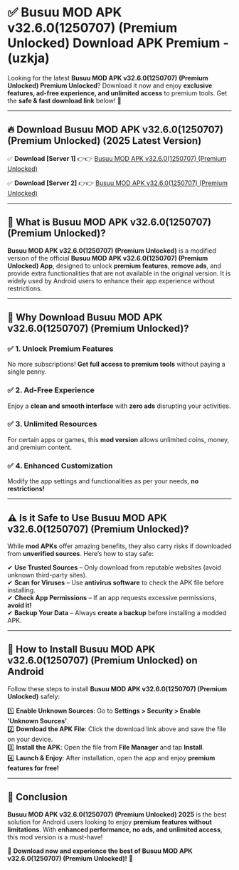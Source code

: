 
# ✅ Busuu MOD APK v32.6.0(1250707) (Premium Unlocked) Download APK Premium -  (uzkja) 

Looking for the latest **Busuu MOD APK v32.6.0(1250707) (Premium Unlocked) Premium Unlocked**? Download it now and enjoy **exclusive features, ad-free experience, and unlimited access** to premium tools. Get the **safe & fast download link** below! 🚀

---

## 🔥 Download Busuu MOD APK v32.6.0(1250707) (Premium Unlocked) (2025 Latest Version)

✅ **Download [Server 1]** 👉👉 [Busuu MOD APK v32.6.0(1250707) (Premium Unlocked) ](https://apkcomod.com?title=Busuu_MOD_APK_v32.6.0(1250707)_(Premium_Unlocked))  

✅ **Download [Server 2]** 👉👉 [Busuu MOD APK v32.6.0(1250707) (Premium Unlocked) ](https://apkcomod.com?title=Busuu_MOD_APK_v32.6.0(1250707)_(Premium_Unlocked))  


---

## 📌 What is Busuu MOD APK v32.6.0(1250707) (Premium Unlocked)?

**Busuu MOD APK v32.6.0(1250707) (Premium Unlocked)** is a modified version of the official **Busuu MOD APK v32.6.0(1250707) (Premium Unlocked) App**, designed to unlock **premium features**, **remove ads**, and provide extra functionalities that are not available in the original version. It is widely used by Android users to enhance their app experience without restrictions.

---

## 🌟 Why Download Busuu MOD APK v32.6.0(1250707) (Premium Unlocked)?

### ✅ 1. Unlock Premium Features
No more subscriptions! **Get full access to premium tools** without paying a single penny.

### ✅ 2. Ad-Free Experience
Enjoy a **clean and smooth interface** with **zero ads** disrupting your activities.

### ✅ 3. Unlimited Resources
For certain apps or games, this **mod version** allows unlimited coins, money, and premium content.

### ✅ 4. Enhanced Customization
Modify the app settings and functionalities as per your needs, **no restrictions!**

---

## ⚠️ Is it Safe to Use Busuu MOD APK v32.6.0(1250707) (Premium Unlocked)?

While **mod APKs** offer amazing benefits, they also carry risks if downloaded from **unverified sources**. Here’s how to stay safe:

✔ **Use Trusted Sources** – Only download from reputable websites (avoid unknown third-party sites).  
✔ **Scan for Viruses** – Use **antivirus software** to check the APK file before installing.  
✔ **Check App Permissions** – If an app requests excessive permissions, **avoid it!**  
✔ **Backup Your Data** – Always **create a backup** before installing a modded APK.

---

## 📲 How to Install Busuu MOD APK v32.6.0(1250707) (Premium Unlocked) on Android

Follow these steps to install **Busuu MOD APK v32.6.0(1250707) (Premium Unlocked)** safely:

1️⃣ **Enable Unknown Sources**: Go to **Settings > Security > Enable 'Unknown Sources'**.  
2️⃣ **Download the APK File**: Click the download link above and save the file on your device.  
3️⃣ **Install the APK**: Open the file from **File Manager** and tap **Install**.  
4️⃣ **Launch & Enjoy**: After installation, open the app and enjoy **premium features for free!**

---

## 🚀 Conclusion

**Busuu MOD APK v32.6.0(1250707) (Premium Unlocked) 2025** is the best solution for Android users looking to enjoy **premium features without limitations**. With **enhanced performance, no ads, and unlimited access**, this mod version is a must-have!

🔻 **Download now and experience the best of Busuu MOD APK v32.6.0(1250707) (Premium Unlocked)!** 🔻

